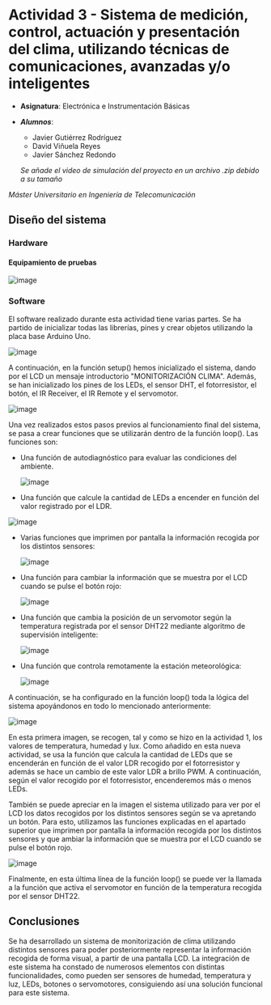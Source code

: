 # Actividad 3 - Sistema de medición, control, actuación y presentación del clima, utilizando técnicas de comunicaciones, avanzadas y/o inteligentes
- **Asignatura**: Electrónica e Instrumentación Básicas
- ***Alumnos***:
  - Javier Gutiérrez Rodríguez
  - David Viñuela Reyes
  - Javier Sánchez Redondo
 
  *Se añade el video de simulación del proyecto en un archivo .zip debido a su tamaño*
    
 *Máster Universitario en Ingeniería de Telecomunicación*

 ## Diseño del sistema

 ### Hardware
 #### Equipamiento de pruebas
![image](https://github.com/user-attachments/assets/b6e0f493-0a45-41ba-b8c1-8ceb5ffbd2d6)

 ### Software

El software realizado durante esta actividad tiene varias partes. Se ha partido de inicializar todas las librerías, pines y crear objetos utilizando la placa base Arduino Uno. 

![image](https://github.com/user-attachments/assets/5951f1cc-c17e-435b-a7ee-c005dfce4604)

A continuación, en la función setup() hemos inicializado el sistema, dando por el LCD un mensaje introductorio "MONITORIZACIÓN CLIMA". Además, se han inicializado los pines de los LEDs, el sensor DHT, el fotorresistor, el botón, el IR Receiver, el IR Remote y el servomotor.


![image](https://github.com/user-attachments/assets/2a8b781c-f9f8-4416-8682-05ef09d776a9)

Una vez realizados estos pasos previos al funcionamiento final del sistema, se pasa a crear funciones que se utilizarán dentro de la función loop(). Las funciones son:

- Una función de autodiagnóstico para evaluar las condiciones del ambiente.
  
  ![image](https://github.com/user-attachments/assets/49bcc467-33a4-47e9-835d-75c1445283f2)

-  Una función que calcule la cantidad de LEDs a encender en función del valor registrado por el LDR.

  ![image](https://github.com/user-attachments/assets/d00dc5a4-4599-471c-b65f-7e3742b59692)

- Varias funciones que imprimen por pantalla la información recogida por los distintos sensores:

  ![image](https://github.com/user-attachments/assets/c6ab0124-e39e-4844-9735-56c6b3c8f37b)

- Una función para cambiar la información que se muestra por el LCD cuando se pulse el botón rojo:

  ![image](https://github.com/user-attachments/assets/715d565b-02f8-4a1b-894c-47527dfff736)

- Una función que cambia la posición de un servomotor según la temperatura registrada por el sensor DHT22 mediante algoritmo de supervisión inteligente:

  ![image](https://github.com/user-attachments/assets/ba43ddf1-c6cb-4de2-8596-e928bc1003b7)
  
- Una función que controla remotamente la estación meteorológica:
  
  ![image](https://github.com/user-attachments/assets/8fa5a288-283e-496d-92e6-01eeb2119c86)

A continuación, se ha configurado en la función loop() toda la lógica del sistema apoyándonos en todo lo mencionado anteriormente:

![image](https://github.com/user-attachments/assets/a4a2ae61-7ce7-4bd0-97a0-d65f6030a7b3)

En esta primera imagen, se recogen, tal y como se hizo en la actividad 1, los valores de temperatura, humedad y lux. Como añadido en esta nueva actividad, se usa la función que calcula la cantidad de LEDs que se encenderán en función de el valor LDR recogido por el fotorresistor y además se hace un cambio de este valor LDR a brillo PWM. A continuación, según el valor recogido por el fotorresistor, encenderemos más o menos LEDs. 

También se puede apreciar en la imagen el sistema utilizado para ver por el LCD los datos recogidos por los distintos sensores según se va apretando un botón. Para esto, utilizamos las funciones explicadas en el apartado superior que imprimen por pantalla la información recogida por los distintos sensores y que ambiar la información que se muestra por el LCD cuando se pulse el botón rojo.

![image](https://github.com/user-attachments/assets/cd932d1a-e31e-4ae3-a042-c79e2cd53f7c)

Finalmente, en esta última línea de la función loop() se puede ver la llamada a la función que activa el servomotor en función de la temperatura recogida por el sensor DHT22.

## Conclusiones

Se ha desarrollado un sistema de monitorización de clima utilizando distintos sensores para poder posteriormente representar la información recogida de forma visual, a partir de una pantalla LCD. La integración de este sistema ha constado de numerosos elementos con distintas funcionalidades, como pueden ser sensores de humedad, temperatura y luz, LEDs, botones o servomotores, consiguiendo así una solución funcional para este sistema. 
